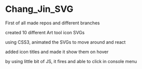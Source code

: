 # Chang_Jin_SVG

First of all made repos and different branches 

created 10 different Art tool icon SVGs 

using CSS3, animated the SVGs to move around and react

added icon titles and made it show them on hover 

by using little bit of JS, it fires and able to click in console menu
